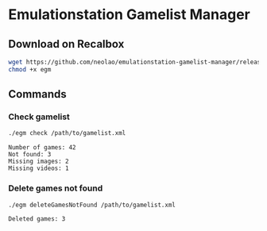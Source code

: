Emulationstation Gamelist Manager
=================================

Download on Recalbox
--------------------

```bash
wget https://github.com/neolao/emulationstation-gamelist-manager/releases/latest/download/egm-linux-armv7 -O egm
chmod +x egm
```

Commands
--------

### Check gamelist
```bash
./egm check /path/to/gamelist.xml
```
```
Number of games: 42
Not found: 3
Missing images: 2
Missing videos: 1
```

### Delete games not found
```bash
./egm deleteGamesNotFound /path/to/gamelist.xml
```
```
Deleted games: 3
```
